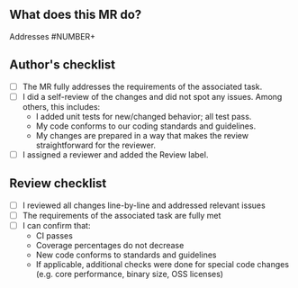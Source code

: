 ## What does this MR do?

Addresses #NUMBER+

<!-- Briefly describe what this MR is about. -->

## Author's checklist

- [ ] The MR fully addresses the requirements of the associated task.
- [ ] I did a self-review of the changes and did not spot any issues. Among others, this includes:
  * I added unit tests for new/changed behavior; all test pass.
  * My code conforms to our coding standards and guidelines.
  * My changes are prepared in a way that makes the review straightforward for the reviewer.
- [ ] I assigned a reviewer and added the Review label.

## Review checklist

- [ ] I reviewed all changes line-by-line and addressed relevant issues 
- [ ] The requirements of the associated task are fully met
- [ ] I can confirm that:  
  * CI passes
  * Coverage percentages do not decrease
  * New code conforms to standards and guidelines
  * If applicable, additional checks were done for special code changes (e.g. core performance, binary size, OSS licenses)
